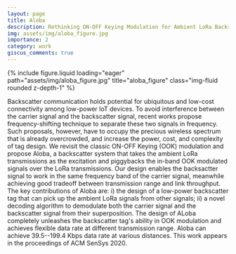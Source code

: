 ```yaml
---
layout: page
title: Aloba
description: Rethinking ON-OFF Keying Modulation for Ambient LoRa Backscatter
img: assets/img/aloba_figure.jpg
importance: 2
category: work
giscus_comments: true
---
```


<div class="row">
    <div class="col-sm mt-3 mt-md-0">
        {% include figure.liquid loading="eager" path="assets/img/aloba_figure.jpg" title="aloba_figure" class="img-fluid rounded z-depth-1" %}
    </div>
</div>

Backscatter communication holds potential for ubiquitous and low-cost connectivity among low-power IoT devices. To avoid interference between the carrier signal and the backscatter signal, recent works propose frequency-shifting technique to separate these two signals in frequency. Such proposals, however, have to occupy the precious wireless spectrum that is already overcrowded, and increase the power, cost, and complexity of tag design. We revisit the classic ON-OFF Keying (OOK) modulation and propose Aloba, a backscatter system that takes the ambient LoRa transmissions as the excitation and piggybacks the in-band OOK modulated signals over the LoRa transmissions. Our design enables the backsactter signal to work in the same frequency band of the carrier signal, meanwhile achieving good tradeoff between transmission range and link throughput. The key contributions of Aloba are: i) the design of a low-power backscatter tag that can pick up the ambient LoRa signals from other signals; ii) a novel decoding algorithm to demodulate both the carrier signal and the backscatter signal from their superposition. The design of ALoba completely unleashes the backscatter tag's ability in OOK modulation and achieves flexible data rate at different transmission range. Aloba can achieve 39.5--199.4 Kbps data rate at various distances. This work appears in the proceedings of ACM SenSys 2020.



